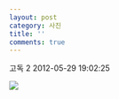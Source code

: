 ```yaml
---
layout: post
category: 사진
title: ''
comments: true
---
```

고독 2
2012-05-29 19:02:25


  

![][link0]

  


[link0]:https://t1.daumcdn.net/cfile/tistory/193DED344FC49EA823
